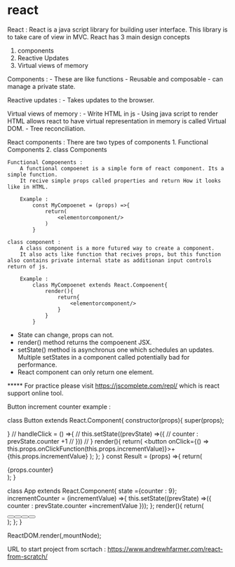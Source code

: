 # react

React :
React is a java script library for building user interface. This library is to take care of view in MVC.
React has 3 main design concepts
1. components
2. Reactive Updates
3. Virtual views of memory

Components : 
	- These are like functions
	- Reusable and composable
	- can manage a private state.

Reactive updates : 
	- Takes updates to the browser.

Virtual views of memory : 
	- Write HTML in js
	- Using java script to render HTML allows react to have virtual representation in memory is called Virtual DOM.
	- Tree reconciliation.
	
React components :
	There are two types of components 
		1. Functional Components
		2. class Components

	Functional Compoenents :
		A functional compoenet is a simple form of react component. Its a simple function.
		It recive simple props called properties and return How it looks like in HTML.
		
		Example :
			const MyCompoenet = (props) =>{
				return(
					<elementorcomponent/>
				)
			}
			
	class component :
		A class component is a more futured way to create a component.
		It also acts like function that recives props, but this function also contains private internal state as additionan input controls return of js.
		
		Example :
			class MyCompoenet extends React.Compoenent{
				render(){
					return{
						<elementorcomponent/>
					}
				}
			}

*	State can change, props can not.
*	render() method returns the compoenent JSX.
*	setState() method is asynchronus one which schedules an updates. Multiple setStates in a component called potentially bad for performance.
*	React component can only return one element.

***** For practice please visit https://jscomplete.com/repl/ which is react support online tool.

Button increment counter example : 

class Button extends React.Component{
constructor(props){
super(props);

}
// handleClick = () =>{
// this.setState((prevState) =>({
// 	counter : prevState.counter +1
// }))
// }
	 render(){
   		return(
      	<button onClick={() => this.props.onClickFunction(this.props.incrementValue)}>+{this.props.incrementValue}</button>
      );
   };
}
 const Result = (props) =>{
 return(
 <div>{props.counter}</div>
 );
 }
 
 class App extends React.Component{
 state ={counter : 9};
 incrementCounter = (incrementValue) =>{
 this.setState((prevState) =>({
	counter : prevState.counter +incrementValue
}));
 };
 	render(){
  	return(
    <div>
    <Button incrementValue={1} onClickFunction ={this.incrementCounter}/>
    <Button incrementValue={5} onClickFunction ={this.incrementCounter}/>
    <Button incrementValue={6} onClickFunction ={this.incrementCounter}/>
    <Button incrementValue={20} onClickFunction ={this.incrementCounter}/>
      <Result counter={this.state.counter}/>
      </div>
    );
  };
 }

ReactDOM.render(<App/>,mountNode);

URL to start project from scrtach : https://www.andrewhfarmer.com/react-from-scratch/
